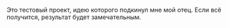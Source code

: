 Это тестовый проект, идею которого подкинул мне мой отец. Если всё получится, результат будет замечательным.